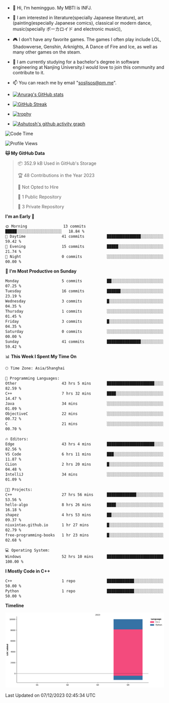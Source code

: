 - 👋 Hi, I’m hemingguo. My MBTI is INFJ.
- 🎨 I am interested in literature(specially Japanese literature), art (painting(especially Japanese comics), classical or modern dance, music(specially ボーカロイド and electronic music)),
- 🎮 I don’t have any favorite games. The games I often play include LOL, Shadowverse, Genshin, Arknights, A Dance of Fire and Ice, as well as many other games on the steam.
- 🌱 I am currently studying for a bachelor's degree in software engineering at Nanjing University.I would love to join this community and contribute to it.

- 📫 You can reach me by email "sosljsos@pm.me".


- [![Anurag's GitHub stats](https://github-readme-stats.vercel.app/api?username=hemingguo&show_icons=true&count_private=true&theme=aura&hide_border=true&icon_color=FF4500&text_color=76EE00)](https://github.com/anuraghazra/github-readme-stats)
  
- [![GitHub Streak](https://github-readme-streak-stats.herokuapp.com/?user=hemingguo&hide_border=true&theme=tokyonight)](https://git.io/streak-stats)
  
- [![trophy](https://github-profile-trophy.vercel.app/?username=hemingguo&theme=dracula)](https://github.com/ryo-ma/github-profile-trophy)
- [![Ashutosh's github activity graph](https://github-readme-activity-graph.vercel.app/graph?username=Ashutosh00710)](https://github.com/ashutosh00710/github-readme-activity-graph)
<!--START_SECTION:waka-->
![Code Time](http://img.shields.io/badge/Code%20Time-140%20hrs%201%20min-blue)

![Profile Views](http://img.shields.io/badge/Profile%20Views-241-blue)

**🐱 My GitHub Data** 

> 📦 352.9 kB Used in GitHub's Storage 
 > 
> 🏆 48 Contributions in the Year 2023
 > 
> 🚫 Not Opted to Hire
 > 
> 📜 1 Public Repository 
 > 
> 🔑 3 Private Repository 
 > 
**I'm an Early 🐤** 

```text
🌞 Morning                13 commits          █████░░░░░░░░░░░░░░░░░░░░   18.84 % 
🌆 Daytime                41 commits          ███████████████░░░░░░░░░░   59.42 % 
🌃 Evening                15 commits          █████░░░░░░░░░░░░░░░░░░░░   21.74 % 
🌙 Night                  0 commits           ░░░░░░░░░░░░░░░░░░░░░░░░░   00.00 % 
```
📅 **I'm Most Productive on Sunday** 

```text
Monday                   5 commits           ██░░░░░░░░░░░░░░░░░░░░░░░   07.25 % 
Tuesday                  16 commits          ██████░░░░░░░░░░░░░░░░░░░   23.19 % 
Wednesday                3 commits           █░░░░░░░░░░░░░░░░░░░░░░░░   04.35 % 
Thursday                 1 commits           ░░░░░░░░░░░░░░░░░░░░░░░░░   01.45 % 
Friday                   3 commits           █░░░░░░░░░░░░░░░░░░░░░░░░   04.35 % 
Saturday                 0 commits           ░░░░░░░░░░░░░░░░░░░░░░░░░   00.00 % 
Sunday                   41 commits          ███████████████░░░░░░░░░░   59.42 % 
```


📊 **This Week I Spent My Time On** 

```text
🕑︎ Time Zone: Asia/Shanghai

💬 Programming Languages: 
Other                    43 hrs 5 mins       █████████████████████░░░░   82.59 % 
C++                      7 hrs 32 mins       ████░░░░░░░░░░░░░░░░░░░░░   14.47 % 
Java                     34 mins             ░░░░░░░░░░░░░░░░░░░░░░░░░   01.09 % 
ObjectiveC               22 mins             ░░░░░░░░░░░░░░░░░░░░░░░░░   00.72 % 
C                        21 mins             ░░░░░░░░░░░░░░░░░░░░░░░░░   00.70 % 

🔥 Editors: 
Edge                     43 hrs 4 mins       █████████████████████░░░░   82.56 % 
VS Code                  6 hrs 11 mins       ███░░░░░░░░░░░░░░░░░░░░░░   11.87 % 
CLion                    2 hrs 20 mins       █░░░░░░░░░░░░░░░░░░░░░░░░   04.48 % 
IntelliJ                 34 mins             ░░░░░░░░░░░░░░░░░░░░░░░░░   01.09 % 

🐱‍💻 Projects: 
C++                      27 hrs 56 mins      █████████████░░░░░░░░░░░░   53.56 % 
hello-algo               8 hrs 26 mins       ████░░░░░░░░░░░░░░░░░░░░░   16.18 % 
shapez                   4 hrs 53 mins       ██░░░░░░░░░░░░░░░░░░░░░░░   09.37 % 
niuxintao.github.io      1 hr 27 mins        █░░░░░░░░░░░░░░░░░░░░░░░░   02.79 % 
free-programming-books   1 hr 23 mins        █░░░░░░░░░░░░░░░░░░░░░░░░   02.68 % 

💻 Operating System: 
Windows                  52 hrs 10 mins      █████████████████████████   100.00 % 
```

**I Mostly Code in C++** 

```text
C++                      1 repo              ████████████░░░░░░░░░░░░░   50.00 % 
Python                   1 repo              ████████████░░░░░░░░░░░░░   50.00 % 
```



**Timeline**

![Lines of Code chart](https://raw.githubusercontent.com/hemingguo/hemingguo/main/assets/bar_graph.png)


 Last Updated on 07/12/2023 02:45:34 UTC
<!--END_SECTION:waka-->
<!---
hemingguo/hemingguo is a ✨ special ✨ repository because its `README.md` (this file) appears on your GitHub profile.
You can click the Preview link to take a look at your changes.
--->
